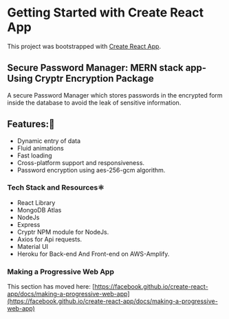 # Getting Started with Create React App

This project was bootstrapped with [Create React App](https://github.com/facebook/create-react-app).

## Secure Password Manager: MERN stack app- Using Cryptr Encryption Package

A secure Password Manager which stores passwords in the encrypted form inside the database to avoid the leak of sensitive information.

## Features:👀

+ Dynamic entry of data
+ Fluid animations
+ Fast loading
+ Cross-platform support and responsiveness.
+ Password encryption using aes-256-gcm algorithm.

### Tech Stack and Resources⚛️

- React Library
- MongoDB Atlas
- NodeJs
- Express
- Cryptr NPM module for NodeJs.
- Axios for Api requests.
- Material UI
- Heroku for Back-end And Front-end on AWS-Amplify.

### Making a Progressive Web App

This section has moved here: [https://facebook.github.io/create-react-app/docs/making-a-progressive-web-app](https://facebook.github.io/create-react-app/docs/making-a-progressive-web-app)


